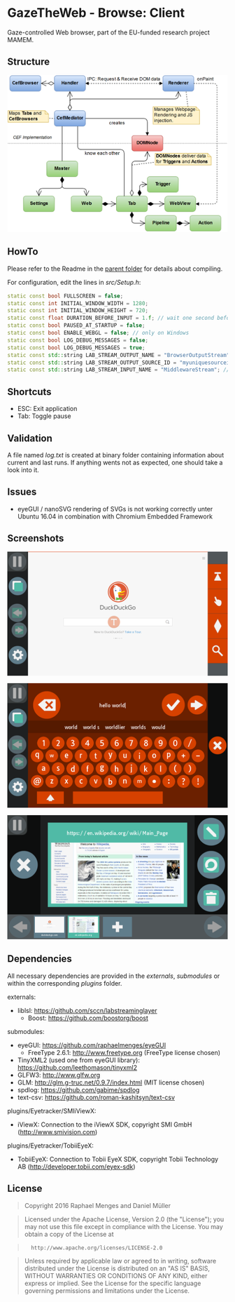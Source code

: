 # GazeTheWeb - Browse: Client
Gaze-controlled Web browser, part of the EU-funded research project MAMEM.

## Structure
![Structure](media/Structure.png)

## HowTo
Please refer to the Readme in the [parent folder](https://github.com/MAMEM/GazeTheWeb/tree/master/Browse) for details about compiling.

For configuration, edit the lines in _src/Setup.h_:
```C++
static const bool FULLSCREEN = false;
static const int INITIAL_WINDOW_WIDTH = 1280;
static const int INITIAL_WINDOW_HEIGHT = 720;
static const float DURATION_BEFORE_INPUT = 1.f; // wait one second before accepting input
static const bool PAUSED_AT_STARTUP = false;
static const bool ENABLE_WEBGL = false; // only on Windows
static const bool LOG_DEBUG_MESSAGES = false;
static const bool LOG_DEBUG_MESSAGES = true;
static const std::string LAB_STREAM_OUTPUT_NAME = "BrowserOutputStream";
static const std::string LAB_STREAM_OUTPUT_SOURCE_ID = "myuniquesourceid23443";
static const std::string LAB_STREAM_INPUT_NAME = "MiddlewareStream"; // may be set to same value as LAB_STREAM_OUTPUT_NAME to receive own events for debugging purposes
```

## Shortcuts
* ESC: Exit application
* Tab: Toggle pause

## Validation
A file named _log.txt_ is created at binary folder containing information about current and last runs. If anything wents not as expected, one should take a look into it.

## Issues
* eyeGUI / nanoSVG rendering of SVGs is not working correctly unter Ubuntu 16.04 in combination with Chromium Embedded Framework

## Screenshots
![Duckduckgo](media/Screenshot-A.png)

![Text Input](media/Screenshot-B.png)

![Tab Overview](media/Screenshot-C.png)

## Dependencies
All necessary dependencies are provided in the _externals_, _submodules_ or within the corresponding _plugins_ folder.

externals:
* liblsl: https://github.com/sccn/labstreaminglayer
  * Boost: https://github.com/boostorg/boost
	
submodules:
* eyeGUI: https://github.com/raphaelmenges/eyeGUI
  * FreeType 2.6.1: http://www.freetype.org (FreeType license chosen)
* TinyXML2 (used one from eyeGUI library): https://github.com/leethomason/tinyxml2
* GLFW3: http://www.glfw.org
* GLM: http://glm.g-truc.net/0.9.7/index.html (MIT license chosen)
* spdlog: https://github.com/gabime/spdlog
* text-csv: https://github.com/roman-kashitsyn/text-csv

plugins/Eyetracker/SMIiViewX:
* iViewX: Connection to the iViewX SDK, copyright SMI GmbH (http://www.smivision.com)

plugins/Eyetracker/TobiiEyeX:
* TobiiEyeX: Connection to Tobii EyeX SDK, copyright Tobii Technology AB (http://developer.tobii.com/eyex-sdk)

## License
>Copyright 2016 Raphael Menges and Daniel Müller

>Licensed under the Apache License, Version 2.0 (the "License"); you may not use this file except in compliance with the License. You may obtain a copy of the License at

>		http://www.apache.org/licenses/LICENSE-2.0

>Unless required by applicable law or agreed to in writing, software distributed under the License is distributed on an "AS IS" BASIS, WITHOUT WARRANTIES OR CONDITIONS OF ANY KIND, either express or implied. See the License for the specific language governing permissions and limitations under the License.
